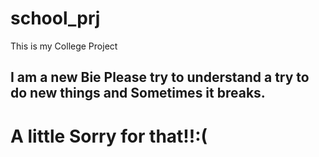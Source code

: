 # school_prj
This is my College Project 

## I am a new Bie Please try to understand a try to do new things and Sometimes it breaks.

# A little Sorry for that!!:(
